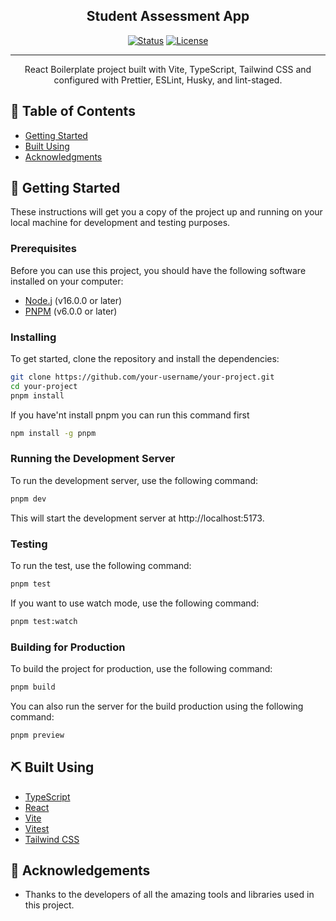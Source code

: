 <h2 align="center">Student Assessment App</h2>

<div align="center">

[![Status](https://img.shields.io/badge/status-active-success.svg)]()
[![License](https://img.shields.io/badge/license-MIT-blue.svg)](/LICENSE)

</div>

---

<p align="center"> React Boilerplate project built with Vite, TypeScript, Tailwind CSS and configured with Prettier, ESLint, Husky, and lint-staged.
    <br> 
</p>

## 📝 Table of Contents

- [Getting Started](#getting_started)
- [Built Using](#built_using)
- [Acknowledgments](#acknowledgement)

## 🏁 Getting Started <a name = "getting_started"></a>

These instructions will get you a copy of the project up and running on your local machine for development and testing purposes.

### Prerequisites

Before you can use this project, you should have the following software installed on your computer:

- [Node.j](https://nodejs.org) (v16.0.0 or later)
- [PNPM](https://pnpm.io) (v6.0.0 or later)

### Installing

To get started, clone the repository and install the dependencies:

```bash
git clone https://github.com/your-username/your-project.git
cd your-project
pnpm install
```

If you have'nt install pnpm you can run this command first

```bash
npm install -g pnpm
```

### Running the Development Server

To run the development server, use the following command:

```bash
pnpm dev
```

This will start the development server at http://localhost:5173.

### Testing

To run the test, use the following command:

```bash
pnpm test
```

If you want to use watch mode, use the following command:

```bash
pnpm test:watch
```

### Building for Production

To build the project for production, use the following command:

```bash
pnpm build
```

You can also run the server for the build production using the following command:

```bash
pnpm preview
```

## ⛏️ Built Using <a name = "built_using"></a>

- [TypeScript](https://www.typescriptlang.org/)
- [React](https://react.dev/)
- [Vite](https://vitejs.dev/)
- [Vitest](https://vitest.dev/)
- [Tailwind CSS](https://tailwindcss.com/)

## 🎉 Acknowledgements <a name = "acknowledgement"></a>

- Thanks to the developers of all the amazing tools and libraries used in this project.
